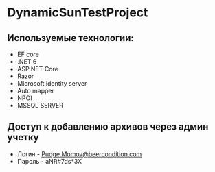 # DynamicSunTestProject
 
## Используемые технологии:
- EF core
- .NET 6
- ASP.NET Core
- Razor
- Microsoft identity server
- Auto mapper
- NPOI
- MSSQL SERVER

## Доступ к добавлению архивов через админ учетку

- Логин - Pudge.Momov@beercondition.com
- Пароль - aNR#7ds*3X
